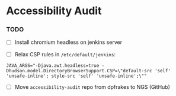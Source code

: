 # Accessibility Audit

### TODO

- [ ] Install chromium headless on jenkins server

- [ ] Relax CSP rules in `/etc/default/jenkins`:
```
JAVA_ARGS="-Djava.awt.headless=true -Dhudson.model.DirectoryBrowserSupport.CSP=\"default-src 'self' 'unsafe-inline'; style-src 'self' 'unsafe-inline';\""
```

- [ ] Move `accessibility-audit` repo from dpfrakes to NGS (GitHub)
